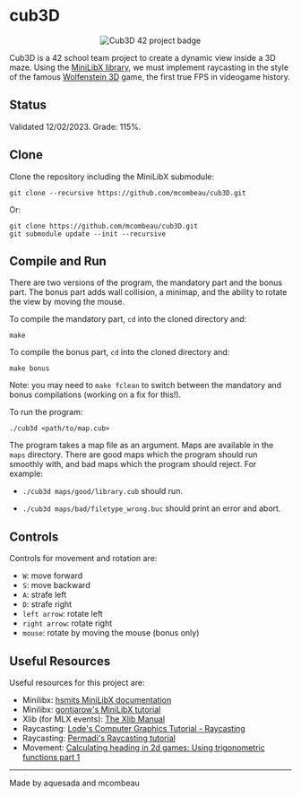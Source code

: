 # cub3D

<p align="center">
  <img src="" alt="Cub3D 42 project badge"/>
</p>

Cub3D is a 42 school team project to create a dynamic view inside a 3D maze. Using the [MiniLibX library](https://github.com/42Paris/minilibx-linux), we must implement raycasting in the style of the famous [Wolfenstein 3D](http://users.atw.hu/wolf3d/) game, the first true FPS in videogame history.

## Status

Validated 12/02/2023. Grade: 115%.

## Clone

Clone the repository including the MiniLibX submodule:

```shell
git clone --recursive https://github.com/mcombeau/cub3D.git
```

Or:

```shell
git clone https://github.com/mcombeau/cub3D.git
git submodule update --init --recursive
```

## Compile and Run

There are two versions of the program, the mandatory part and the bonus part. The bonus part adds wall collision, a minimap, and the ability to rotate the view by moving the mouse.

To compile the mandatory part, `cd` into the cloned directory and:

```shell
make
```

To compile the bonus part, `cd` into the cloned directory and:

```shell
make bonus
```
Note: you may need to `make fclean` to switch between the mandatory and bonus compilations (working on a fix for this!).


To run the program:

```shell
./cub3d <path/to/map.cub>
```

The program takes a map file as an argument. Maps are available in the `maps` directory. There are good maps which the program should run smoothly with, and bad maps which the program should reject.
For example:

- `./cub3d maps/good/library.cub` should run.

- `./cub3d maps/bad/filetype_wrong.buc` should print an error and abort.

## Controls

Controls for movement and rotation are:

- `W`: move forward
- `S`: move backward
- `A`: strafe left
- `D`: strafe right
- `left arrow`: rotate left
- `right arrow`: rotate right
- `mouse`: rotate by moving the mouse (bonus only)

## Useful Resources

Useful resources for this project are:

- Minilibx: [hsmits MiniLibX documentation](https://harm-smits.github.io/42docs/libs/minilibx)
- Minilibx: [gontjarow's MiniLibX tutorial](https://gontjarow.github.io/MiniLibX/)
- Xlib (for MLX events): [The Xlib Manual](https://tronche.com/gui/x/xlib/)
- Raycasting: [Lode's Computer Graphics Tutorial - Raycasting](https://lodev.org/cgtutor/raycasting.html)
- Raycasting: [Permadi's Raycasting tutorial](https://permadi.com/1996/05/ray-casting-tutorial-table-of-contents/)
- Movement: [Calculating heading in 2d games: Using trigonometric functions part 1](http://gamecodeschool.com/essentials/calculating-heading-in-2d-games-using-trigonometric-functions-part-1/)

---
Made by aquesada and mcombeau
